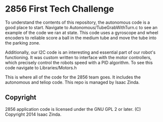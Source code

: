 # 2856 First Tech Challenge

To understand the contents of this repository, the autonomous code is a good place to start. Navigate to Autonomous/TubeGrabWithTurn.c to see an example of the code we ran at state. This code uses a gyroscope and wheel encoders to reliable score a ball in the medium tube and move the tube into the parking zone.

Additionally, our I2C code is an interesting and essential part of our robot's functioning. It was custom written to interface with the motor controllers, which precisely control the robots speed with a PID algorithm. To see this code navigate to Libraries/Motors.h

This is where all of the code for the 2856 team goes. It includes the autonomous and teliop code. This repo is managed by Isaac Zinda.

## Copyright

2856 application code is licensed under the GNU GPL 2 or later. (C) Copyright 2014 Isaac Zinda.
